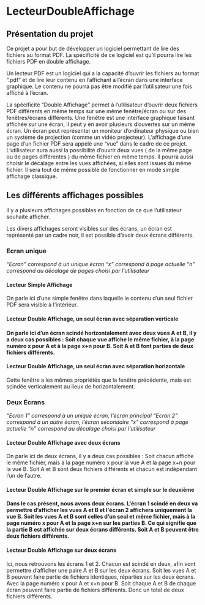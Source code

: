 # LecteurDoubleAffichage

<h2>Présentation du projet</h2>
<p>
  Ce projet a pour but de développer un logiciel permettant de lire des fichiers au format PDF. La spécificité de ce logiciel est qu’il pourra lire les fichiers PDF en double affichage.

  Un lecteur PDF est un logiciel qui a la capacité d’ouvrir les fichiers au format “.pdf” et de lire leur contenu en l’affichant à l’écran dans une interface graphique. Le contenu ne pourra pas être modifié par l’utilisateur une fois affiché à l’écran.

  La spécificité “Double Affichage” permet à l’utilisateur d’ouvrir deux fichiers PDF différents en même temps sur une même fenêtre/écran ou sur des fenêtres/écrans différents. 
  Une fenêtre est une interface graphique faisant affichée sur une écran, il peut y en avoir plusieurs d’ouvertes sur un même écran. Un écran peut représenter un moniteur d’ordinateur physique ou bien un système de projection (comme un vidéo projecteur).
L’affichage d’une page d’un fichier PDF sera appelé une “vue” dans le cadre de ce projet. L’utilisateur aura aussi la possibilité d’ouvrir deux vues ( de la même page ou de pages différentes ) du même fichier en même temps. Il pourra aussi choisir le décalage entre les vues affichées, si elles sont issues du même fichier.
  Il sera tout de même possible de fonctionner en mode simple affichage classique.
  
</p>

<h2>Les différents affichages possibles</h2>
<p>Il y a plusieurs affichages possibles en fonction de ce que l’utilisateur souhaite afficher.

Les divers affichages seront visibles sur des écrans, un écran est représenté par un cadre noir, il est possible d’avoir deux écrans différents.</p>

<h3>Ecran unique</h3>
<i>
“Ecran” correspond à un unique écran
“x” correspond à page actuelle
“n” correspond au décalage de pages choisi par l’utilisateur
</i>
<h4>Lecteur Simple Affichage</h4>



<p>On parle ici d’une simple fenêtre dans laquelle le contenu d’un seul fichier PDF sera visible à l’intérieur.</p>



<h4>Lecteur Double Affichage, un seul écran avec séparation verticale<h4>


<p>On parle ici d’un écran scindé horizontalement avec deux vues A et B, il y a deux cas possibles :
Soit chaque vue affiche le même fichier, à la page numéro x pour A et à la page x+n pour B.
Soit A et B font parties de deux fichiers différents.</p>



<h4>Lecteur Double Affichage, un seul écran avec séparation horizontale</h4>


<p>Cette fenêtre a les mêmes propriétés que la fenêtre précédente, mais est scindée verticalement au lieux de horizontalement.</p>


<h3>Deux Écrans</h3>

<i>“Ecran 1” correspond à un unique écran, l’écran principal
“Ecran 2“ correspond à un autre écran, l’écran secondaire
“x” correspond à page actuelle
“n” correspond au décalage choisi par l’utilisateur</i>

<h4>Lecteur Double Affichage avec deux écrans</h4>


<p>On parle ici de deux écrans, il y a deux cas possibles :
Soit chacun affiche le même fichier, mais à la page numéro x pour la vue A et la page x+n pour la vue B.
Soit A et B sont deux fichiers différents et chacun est indépendant l’un de l’autre.</p>


<h4>Lecteur Double Affichage sur le premier écran et simple sur le deuxième<h4>

<p>Dans le cas présent, nous avons deux écrans. L'écran 1 scindé en deux va permettre d’afficher les vues A et B et l'écran 2 affichera uniquement la vue B. 
Soit les vues A et B sont celles d’un seul et même fichier, mais à la page numéro x pour A et la page x+n sur les parties B. Ce qui signifie que la partie B est affichée sur deux écrans différents.
Soit A et B peuvent être deux fichiers différents.</p>


<h4>Lecteur Double Affichage sur deux écrans</h4>

<p>Ici, nous retrouvons les écrans 1 et 2. Chacun est scindé en deux, afin vont permettre d’afficher une paire A et B sur les deux écrans. 
Soit les vues A et B peuvent faire partie de fichiers identiques, réparties sur les deux écrans. Avec la page numéro x pour A et x+n pour B.
Soit chaque A et B de chaque écran peuvent faire partie de fichiers différents. Donc un total de deux fichiers différents.</p>

